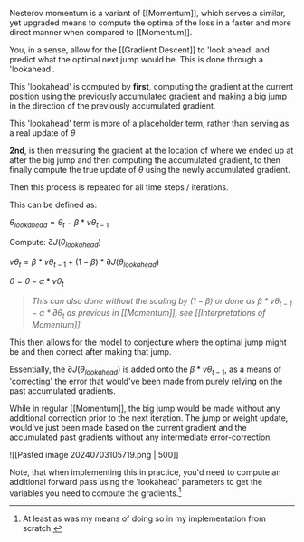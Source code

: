 Nesterov momentum is a variant of [[Momentum]], which serves a similar, yet upgraded means to compute the optima of the loss in a faster and more direct manner when compared to [[Momentum]].

You, in a sense, allow for the [[Gradient Descent]] to 'look ahead' and predict what the optimal next jump would be. This is done through a 'lookahead'.

This 'lookahead' is computed by **first**, computing the gradient at the current position using the previously accumulated gradient and making a big jump in the direction of the previously accumulated gradient.

This 'lookahead' term is more of a placeholder term, rather than serving as a real update of $\theta$

**2nd**, is then measuring the gradient at the location of where we ended up at after the big jump and then computing the accumulated gradient, to then finally compute the true update of $\theta$ using the newly accumulated gradient.

Then this process is repeated for all time steps / iterations.

This can be defined as:

$\theta_{lookahead} = \theta_t - \beta* v\theta_{t-1}$ 

Compute: $∂J(\theta_{lookahead})$

$v\theta_t = \beta * v\theta_{t-1} + ( 1 - \beta ) * ∂J(\theta_{lookahead})$

$\theta = \theta - \alpha * v\theta_t$

> *This can also done without the scaling by $(1 - \beta)$ or done as $\beta * v\theta_{t-1} - \alpha * ∂\theta_t$ as previous in [[Momentum]], see [[Interpretations of Momentum]].*

This then allows for the model to conjecture where the optimal jump might be and then correct after making that jump.

Essentially, the $∂J(\theta_{lookahead})$ is added onto the $\beta * v\theta_{t-1}$, as a means of 'correcting' the error that would've been made from purely relying on the past accumulated gradients.

While in regular [[Momentum]], the big jump would be made without any additional correction prior to the next iteration. The jump or weight update, would've just been made based on the current gradient and the accumulated past gradients without any intermediate error-correction.

![[Pasted image 20240703105719.png | 500]]

Note, that when implementing this in practice, you'd need to compute an additional forward pass using the 'lookahead' parameters to get the variables you need to compute the gradients.[^1]

[^1]: At least as was my means of doing so in my implementation from scratch.